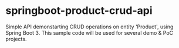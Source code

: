# springboot-product-crud-api

Simple API demonstarting CRUD operations on entity 'Product', using Spring Boot 3.
This sample code will be used for several demo & PoC projects.